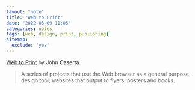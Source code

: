 ```yaml
---
layout: "note"
title: "Web to Print"
date: "2022-03-09 11:05"
categories: notes
tags: [web, design, print, publishing]
sitemap:
  exclude: 'yes'
---
```

[Web to Print](http://johncaserta.com/webtoprint.html) by John Caserta.

> A series of projects that use the Web browser as a general purpose design tool; websites that output to flyers, posters and books.
